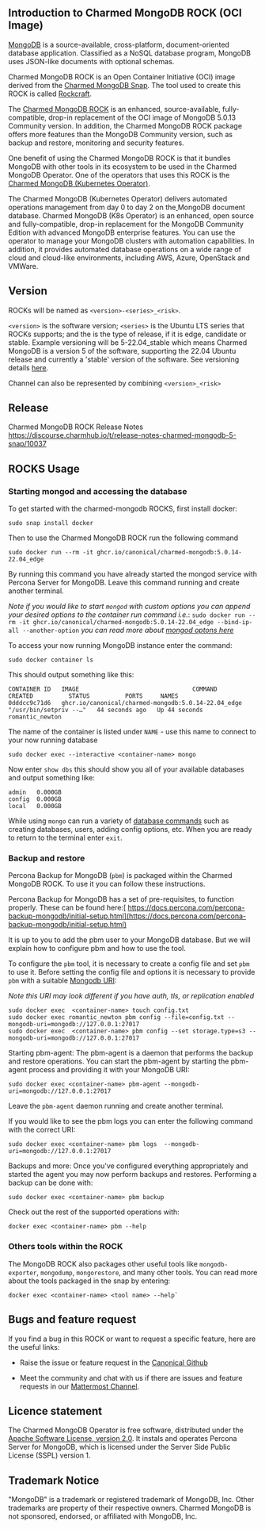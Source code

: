 ## Introduction to Charmed MongoDB ROCK  (OCI Image)

[MongoDB](https://github.com/mongodb/mongo) is a source-available, cross-platform, document-oriented database application. Classified as a NoSQL database program, MongoDB uses JSON-like documents with optional schemas.

Charmed MongoDB ROCK is an Open Container Initiative (OCI) image derived from the [Charmed MongoDB Snap](https://snapcraft.io/charmed-mongodb). The tool used to create this ROCK is called [Rockcraft](https://canonical-rockcraft.readthedocs-hosted.com/en/latest/index.html).

The [Charmed MongoDB ROCK](https://github.com/canonical/charmed-mongodb-rock/pkgs/container/charmed-mongodb)  is an enhanced, source-available, fully-compatible, drop-in replacement of the OCI image of MongoDB 5.0.13 Community version. In addition, the Charmed MongoDB ROCK package offers more features than the MongoDB Community version, such as backup and restore, monitoring and security features.

One benefit of using the Charmed MongoDB ROCK is that it bundles MongoDB with other tools in its ecosystem to be used in the Charmed MongoDB Operator. One of the operators that uses this ROCK is the [Charmed MongoDB (Kubernetes Operator)](https://charmhub.io/mongodb-k8s).

The Charmed MongoDB (Kubernetes Operator) delivers automated operations management from day 0 to day 2 on the[  ](https://github.com/mongodb/mongo)MongoDB document database. Charmed MongoDB (K8s Operator) is an enhanced, open source and fully-compatible, drop-in replacement for the MongoDB Community Edition with advanced MongoDB enterprise features. You can use the operator to manage your MongoDB clusters with automation capabilities.  In addition, it provides automated database operations on a wide range of cloud and cloud-like environments, including AWS, Azure, OpenStack and VMWare. 

## Version

ROCKs will be named as `<version>-<series>_<risk>`.

`<version>` is the software version; `<series>` is the Ubuntu LTS series that ROCKs supports; and the <risk> is the type of release, if it is edge, candidate or stable. Example versioning will be 5-22.04_stable which means Charmed MongoDB is a version 5 of the software, supporting the 22.04 Ubuntu release and currently a 'stable' version of the software. See  versioning details [here](https://snapcraft.io/docs/channels).

Channel can also be represented by combining `<version>_<risk>`

## Release
Charmed MongoDB ROCK  Release Notes
https://discourse.charmhub.io/t/release-notes-charmed-mongodb-5-snap/10037

## ROCKS Usage
### Starting mongod and accessing the database
To get started with the charmed-mongodb ROCKS, first install docker:
```
sudo snap install docker
```
Then to use the Charmed MongoDB ROCK run the following command 
```
sudo docker run --rm -it ghcr.io/canonical/charmed-mongodb:5.0.14-22.04_edge
```
By running this command you have already started the mongod service with Percona Server for MongoDB. Leave this command running and create another terminal.

*Note if you would like to start `mongod` with custom options you can append your desired options to the container run command i.e.*: `sudo docker run --rm -it ghcr.io/canonical/charmed-mongodb:5.0.14-22.04_edge --bind-ip-all --another-option` *you can read more about [mongod optons here](https://www.mongodb.com/docs/manual/reference/program/mongod/)*

To access your now running MongoDB instance enter the command: 
```
sudo docker container ls
```
This should output something like this:
```
CONTAINER ID   IMAGE                                COMMAND                  CREATED          STATUS          PORTS     NAMES
0dddcc9c71d6   ghcr.io/canonical/charmed-mongodb:5.0.14-22.04_edge   "/usr/bin/setpriv --…"   44 seconds ago   Up 44 seconds             romantic_newton
```
The name of the container is listed under `NAME` - use this name to connect to your now running database
```
sudo docker exec --interactive <container-name> mongo
```
Now enter `show dbs` this should show you all of your available databases and output something like: 
```
admin   0.000GB
config  0.000GB
local   0.000GB
```

While using `mongo` can run a variety of [database commands](https://www.mongodb.com/docs/manual/reference/command/) such as creating databases, users, adding config options, etc. When you are ready to return to the terminal enter `exit`.


### Backup and restore
Percona Backup for MongoDB (`pbm`) is packaged within the Charmed MongoDB ROCK. To use it you can follow these instructions.

Percona Backup for MongoDB has a set of pre-requisites, to function properly. These can be found here:[ https://docs.percona.com/percona-backup-mongodb/initial-setup.html](https://docs.percona.com/percona-backup-mongodb/initial-setup.html)

It is up to you to add the pbm user to your MongoDB database. But we will explain how to configure pbm and how to use the tool.

To configure the `pbm` tool, it is necessary to create a config file and set `pbm` to use it. Before setting the config file and options it is necessary to provide `pbm` with a suitable [Mongodb URI](https://www.mongodb.com/docs/manual/reference/connection-string/): 

*Note this URI may look different if you have auth, tls, or replication enabled*

```
sudo docker exec  <container-name> touch config.txt
sudo docker exec romantic_newton pbm config --file=config.txt --mongodb-uri=mongodb://127.0.0.1:27017
sudo docker exec  <container-name> pbm config --set storage.type=s3 --mongodb-uri=mongodb://127.0.0.1:27017
```

Starting pbm-agent: The pbm-agent is a daemon that performs the backup and restore operations. You can start the pbm-agent by starting the pbm-agent process and providing it with your MongoDB URI: 
```
sudo docker exec <container-name> pbm-agent --mongodb-uri=mongodb://127.0.0.1:27017
```
Leave the `pbm-agent` daemon running and create another terminal.

If you would like to see the pbm logs you can enter the following command with the correct URI:
```
sudo docker exec <container-name> pbm logs  --mongodb-uri=mongodb://127.0.0.1:27017
```

Backups and more: Once you've configured everything appropriately and started the agent you may now perform backups and restores. Performing a backup can be done with: 
```
sudo docker exec <container-name> pbm backup
```

Check out the rest of the supported operations with:
```
docker exec <container-name> pbm --help
``` 

### Others tools within the ROCK
The MongoDB ROCK also packages other useful tools like `mongodb-exporter`, `mongodump`, `mongorestore`, and many other tools. You can read more about the tools packaged in the snap by entering:
```
docker exec <container-name> <tool name> --help`
``` 


## Bugs and feature request

If you find a bug in this ROCK or want to request a specific feature, here are the useful links:

-   Raise the issue or feature request in the [Canonical Github](https://github.com/canonical/charmed-mongodb-rock/issues)

-   Meet the community and chat with us if there are issues and feature requests in our [Mattermost Channel](https://github.com/canonical/charmed-mongodb-rock/issues).

## Licence statement

The Charmed MongoDB Operator is free software, distributed under the [Apache Software License, version 2.0](https://github.com/canonical/mongodb-operator/blob/main/LICENSE). It instals and operates Percona Server for MongoDB, which is licensed under the Server Side Public License (SSPL) version 1.

## Trademark Notice

"MongoDB" is a trademark or registered trademark of MongoDB, Inc. Other trademarks are property of their respective owners. Charmed MongoDB is not sponsored, endorsed, or affiliated with MongoDB, Inc.




